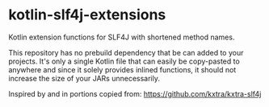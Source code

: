 # kotlin-slf4j-extensions
Kotlin extension functions for SLF4J with shortened method names.

This repository has no prebuild dependency that be can added to your projects. It's only a single Kotlin file that can easily be copy-pasted to anywhere and since it solely provides inlined functions, it should not increase the size of your JARs unnecessarily.

Inspired by and in portions copied from: https://github.com/kxtra/kxtra-slf4j
